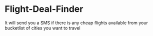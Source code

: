 # Flight-Deal-Finder
It will send you a SMS if there is any cheap flights available from your bucketlist of cities you want to travel
